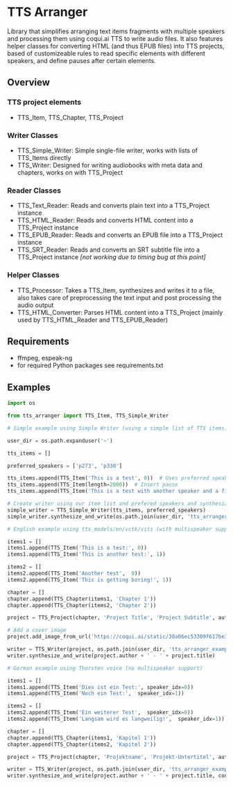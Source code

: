 # TTS Arranger

Library that simplifies arranging text items fragments with multiple speakers and processing them using coqui.ai TTS to write audio files. It also features helper classes for converting HTML (and thus EPUB files) into TTS projects, based of customizeable rules to read specific elements with different speakers, and define pauses after certain elements.

## Overview

### TTS project elements
* TTS_Item, TTS_Chapter, TTS_Project

### Writer Classes
* TTS_Simple_Writer: Simple single-file writer, works with lists of TTS_Items directly
* TTS_Writer: Designed for writing audiobooks with meta data and chapters, works on with TTS_Project

### Reader Classes
* TTS_Text_Reader: Reads and converts plain text into a TTS_Project instance 
* TTS_HTML_Reader: Reads and converts HTML content into a TTS_Project instance
* TTS_EPUB_Reader: Reads and converts an EPUB file into a TTS_Project instance
* TTS_SRT_Reader: Reads and converts an SRT subtitle file into a TTS_Project instance *[not working due to timing bug at this point]*

### Helper Classes
* TTS_Processor: Takes a TTS_Item, synthesizes and writes it to a file, also takes care of preprocessing the text input and post processing the audio output
* TTS_HTML_Converter: Parses HTML content into a TTS_Project (mainly used by TTS_HTML_Reader and TTS_EPUB_Reader)

## Requirements
* ffmpeg, espeak-ng
* for required Python packages see requirements.txt

## Examples

```python
import os

from tts_arranger import TTS_Item, TTS_Simple_Writer

# Simple example using Simple Writer (using a simple list of TTS items), uses tts_models/en/vctk/vits by (default)

user_dir = os.path.expanduser('~')

tts_items = []

preferred_speakers = ['p273', 'p330']

tts_items.append(TTS_Item('This is a test', 0))  # Uses preferred speaker #0
tts_items.append(TTS_Item(length=2000))  # Insert pause
tts_items.append(TTS_Item('This is a test with another speaker and a fixed minimum length', 1, length=10000)) # Uses preferred speaker #1 and sets minimum length

# Create writer using our item list and prefered speakers and synthesize and save as mp3 audio
simple_writer = TTS_Simple_Writer(tts_items, preferred_speakers)
simple_writer.synthesize_and_write(os.path.join(user_dir, 'tts_arranger_example_output/test.mp3'))

# English example using tts_models/en/vctk/vits (with multispeaker support)

items1 = []
items1.append(TTS_Item('This is a test:', 0))
items1.append(TTS_Item('This is another test:', 1))

items2 = []
items2.append(TTS_Item('Another test',  0))
items2.append(TTS_Item('This is getting boring!', 1))

chapter = []
chapter.append(TTS_Chapter(items1, 'Chapter 1'))
chapter.append(TTS_Chapter(items2, 'Chapter 2'))

project = TTS_Project(chapter, 'Project Title', 'Project Subtitle', author='Some Author')

# Add a cover image
project.add_image_from_url('https://coqui.ai/static/38a06ec53309f617be3eb3b8b9367abf/598c3/logo-wordmark.png')

writer = TTS_Writer(project, os.path.join(user_dir, 'tts_arranger_example_output/'), preferred_speakers=preferred_speakers)
writer.synthesize_and_write(project.author + ' - ' + project.title)

# German example using Thorsten voice (no multispeaker support)

items1 = []
items1.append(TTS_Item('Dies ist ein Test:', speaker_idx=0))
items1.append(TTS_Item('Noch ein Test:',  speaker_idx=1))

items2 = []
items2.append(TTS_Item('Ein weiterer Test',  speaker_idx=0))
items2.append(TTS_Item('Langsam wird es langweilig!',  speaker_idx=1))

chapter = []
chapter.append(TTS_Chapter(items1, 'Kapitel 1'))
chapter.append(TTS_Chapter(items2, 'Kapitel 2'))

project = TTS_Project(chapter, 'Projektname', 'Projekt-Untertitel', author='Ein Autor', lang_code='de')

writer = TTS_Writer(project, os.path.join(user_dir, 'tts_arranger_example_output/'), model='tts_models/de/thorsten/tacotron2-DDC', vocoder='vocoder_models/de/thorsten/hifigan_v1', output_format='mp3')
writer.synthesize_and_write(project.author + ' - ' + project.title, concat=False)
```
